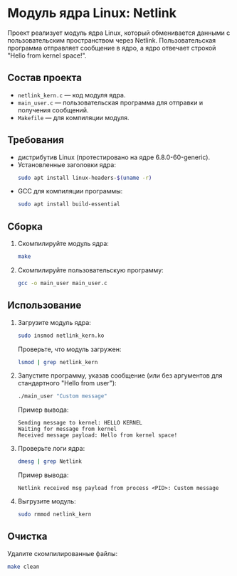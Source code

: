 # Модуль ядра Linux: Netlink

 Проект реализует модуль ядра Linux, который обменивается данными с пользовательским пространством через Netlink. Пользовательская программа отправляет сообщение в ядро, а ядро отвечает строкой "Hello from kernel space!".

## Состав проекта
- `netlink_kern.c` — код модуля ядра.
- `main_user.c` — пользовательская программа для отправки и получения сообщений.
- `Makefile` — для компиляции модуля.

## Требования
- дистрибутив Linux (протестировано на ядре 6.8.0-60-generic).
- Установленные заголовки ядра:
  ```bash
  sudo apt install linux-headers-$(uname -r)
  ```
- GCC для компиляции программы:
  ```bash
  sudo apt install build-essential
  ```

## Сборка
1. Скомпилируйте модуль ядра:
   ```bash
   make
   ```
2. Скомпилируйте пользовательскую программу:
   ```bash
   gcc -o main_user main_user.c
   ```

## Использование
1. Загрузите модуль ядра:
   ```bash
   sudo insmod netlink_kern.ko
   ```
   Проверьте, что модуль загружен:
   ```bash
   lsmod | grep netlink_kern
   ```
2. Запустите программу, указав сообщение (или без аргументов для стандартного "Hello from user"):
   ```bash
   ./main_user "Custom message"
   ```
   Пример вывода:
   ```
   Sending message to kernel: HELLO KERNEL
   Waiting for message from kernel
   Received message payload: Hello from kernel space!
   ```
3. Проверьте логи ядра:
   ```bash
   dmesg | grep Netlink
   ```
   Пример вывода:
   ```
   Netlink received msg payload from process <PID>: Custom message
   ```
4. Выгрузите модуль:
   ```bash
   sudo rmmod netlink_kern
   ```

## Очистка
Удалите скомпилированные файлы:
```bash
make clean
```
